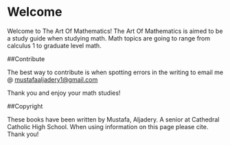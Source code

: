# Welcome
Welcome to The Art Of Mathematics! The Art Of Mathematics is aimed to be a study guide when studying math. Math topics are going to range from calculus 1 to graduate level math.

##Contribute

The best way to contribute is when spotting errors in the writing to email me @ mustafaaljadery1@gmail.com

Thank you and enjoy your math studies!


##Copyright

These books have been written by Mustafa, Aljadery. A senior at Cathedral Catholic High School. When using information on this page please cite. Thank you!
